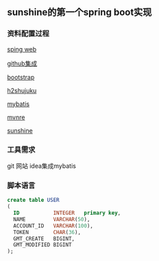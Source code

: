 ## sunshine的第一个spring boot实现

### 资料配置过程
[sping web](https://spring.io/guides/gs/serving-web-content/)

[github集成](https://developer.github.com/apps/building-oauth-apps/ )

[bootstrap](https://v3.bootcss.com/components/#navbar)

[h2shujuku](http://www.h2database.com/html/quickstart.html)

[mybatis](http://www.mybatis.org/spring-boot-starter/mybatis-spring-boot-autoconfigure)

[mvnre](https://mvnrepository.com/)

[sunshine](47.106.158.212)


### 工具需求
git 网站 
idea集成mybatis 

### 脚本语言
```sql
create table USER
(
  ID           INTEGER   primary key,
  NAME         VARCHAR(50),
  ACCOUNT_ID   VARCHAR(100),
  TOKEN        CHAR(36),
  GMT_CREATE   BIGINT,
  GMT_MODIFIED BIGINT
);




```
